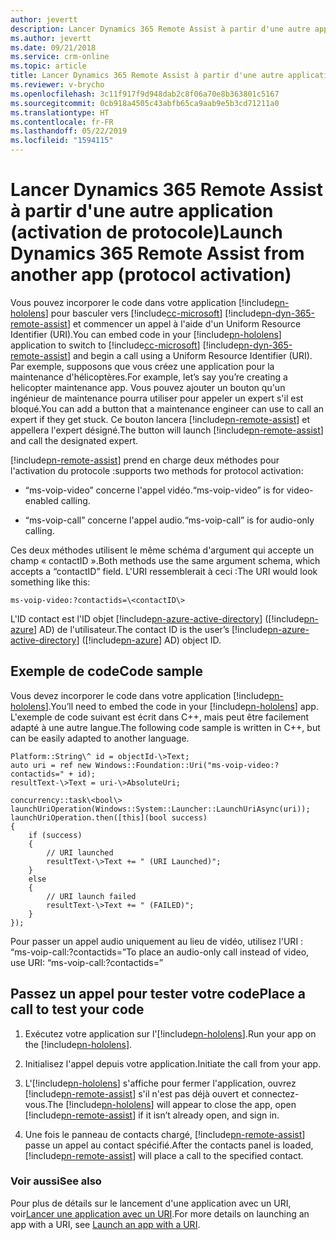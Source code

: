```yaml
---
author: jevertt
description: Lancer Dynamics 365 Remote Assist à partir d'une autre application (activation de protocole)
ms.author: jevertt
ms.date: 09/21/2018
ms.service: crm-online
ms.topic: article
title: Lancer Dynamics 365 Remote Assist à partir d'une autre application
ms.reviewer: v-brycho
ms.openlocfilehash: 3c11f917f9d948dab2c8f06a70e8b363801c5167
ms.sourcegitcommit: 0cb918a4505c43abfb65ca9aab9e5b3cd71211a0
ms.translationtype: HT
ms.contentlocale: fr-FR
ms.lasthandoff: 05/22/2019
ms.locfileid: "1594115"
---
```

# <a name="launch-dynamics-365-remote-assist-from-another-app-protocol-activation"></a><span data-ttu-id="10b90-103">Lancer Dynamics 365 Remote Assist à partir d'une autre application (activation de protocole)</span><span class="sxs-lookup"><span data-stu-id="10b90-103">Launch Dynamics 365 Remote Assist from another app (protocol activation)</span></span>

<span data-ttu-id="10b90-104">Vous pouvez incorporer le code dans votre application [!include[pn-hololens](../includes/pn-hololens.md)] pour basculer vers [!include[cc-microsoft](../includes/cc-microsoft.md)] [!include[pn-dyn-365-remote-assist](../includes/pn-dyn-365-remote-assist.md)] et commencer un appel à l'aide d'un Uniform Resource Identifier (URI).</span><span class="sxs-lookup"><span data-stu-id="10b90-104">You can embed code in your [!include[pn-hololens](../includes/pn-hololens.md)] application to switch to [!include[cc-microsoft](../includes/cc-microsoft.md)] [!include[pn-dyn-365-remote-assist](../includes/pn-dyn-365-remote-assist.md)] and begin a call using a Uniform Resource Identifier (URI).</span></span>
<span data-ttu-id="10b90-105">Par exemple, supposons que vous créez une application pour la maintenance d'hélicoptères.</span><span class="sxs-lookup"><span data-stu-id="10b90-105">For example, let’s say you’re creating a helicopter maintenance app.</span></span> <span data-ttu-id="10b90-106">Vous pouvez ajouter un bouton qu'un ingénieur de maintenance pourra utiliser pour appeler un expert s'il est bloqué.</span><span class="sxs-lookup"><span data-stu-id="10b90-106">You can add a button that a maintenance engineer can use to call an expert if they get stuck.</span></span> <span data-ttu-id="10b90-107">Ce bouton lancera [!include[pn-remote-assist](../includes/pn-remote-assist.md)] et appellera l'expert désigné.</span><span class="sxs-lookup"><span data-stu-id="10b90-107">The button will launch [!include[pn-remote-assist](../includes/pn-remote-assist.md)] and call the designated expert.</span></span>

[!include[pn-remote-assist](../includes/pn-remote-assist.md)] <span data-ttu-id="10b90-108">prend en charge deux méthodes pour l'activation du protocole :</span><span class="sxs-lookup"><span data-stu-id="10b90-108">supports two methods for protocol activation:</span></span> 

-   <span data-ttu-id="10b90-109">“ms-voip-video” concerne l'appel vidéo.</span><span class="sxs-lookup"><span data-stu-id="10b90-109">“ms-voip-video” is for video-enabled calling.</span></span>

-   <span data-ttu-id="10b90-110">“ms-voip-call” concerne l'appel audio.</span><span class="sxs-lookup"><span data-stu-id="10b90-110">“ms-voip-call” is for audio-only calling.</span></span>

<span data-ttu-id="10b90-111">Ces deux méthodes utilisent le même schéma d'argument qui accepte un champ « contactID ».</span><span class="sxs-lookup"><span data-stu-id="10b90-111">Both methods use the same argument schema, which accepts a “contactID” field.</span></span>
<span data-ttu-id="10b90-112">L'URI ressemblerait à ceci :</span><span class="sxs-lookup"><span data-stu-id="10b90-112">The URI would look something like this:</span></span>

`
ms-voip-video:?contactids=\<contactID\>
`

<span data-ttu-id="10b90-113">L'ID contact est l'ID objet [!include[pn-azure-active-directory](../includes/pn-azure-active-directory.md)] ([!include[pn-azure](../includes/pn-azure.md)] AD) de l'utilisateur.</span><span class="sxs-lookup"><span data-stu-id="10b90-113">The contact ID is the user’s [!include[pn-azure-active-directory](../includes/pn-azure-active-directory.md)] ([!include[pn-azure](../includes/pn-azure.md)] AD) object ID.</span></span>

## <a name="code-sample"></a><span data-ttu-id="10b90-114">Exemple de code</span><span class="sxs-lookup"><span data-stu-id="10b90-114">Code sample</span></span>

<span data-ttu-id="10b90-115">Vous devez incorporer le code dans votre application [!include[pn-hololens](../includes/pn-hololens.md)].</span><span class="sxs-lookup"><span data-stu-id="10b90-115">You’ll need to embed the code in your [!include[pn-hololens](../includes/pn-hololens.md)] app.</span></span> <span data-ttu-id="10b90-116">L'exemple de code suivant est écrit dans C++, mais peut être facilement adapté à une autre langue.</span><span class="sxs-lookup"><span data-stu-id="10b90-116">The following code sample is written in C++, but can be easily adapted to another language.</span></span>

```
Platform::String\^ id = objectId-\>Text;
auto uri = ref new Windows::Foundation::Uri("ms-voip-video:?contactids=" + id);
resultText-\>Text = uri-\>AbsoluteUri; 

concurrency::task\<bool\> launchUriOperation(Windows::System::Launcher::LaunchUriAsync(uri));
launchUriOperation.then([this](bool success)   
{         
    if (success)         
    {             
        // URI launched  
        resultText-\>Text += " (URI Launched)"; 
    } 
    else         
    {             
        // URI launch failed             
        resultText-\>Text += " (FAILED)";
    }     
});  
```

<span data-ttu-id="10b90-117">Pour passer un appel audio uniquement au lieu de vidéo, utilisez l'URI : “ms-voip-call:?contactids=”</span><span class="sxs-lookup"><span data-stu-id="10b90-117">To place an audio-only call instead of video, use URI: “ms-voip-call:?contactids=”</span></span>

## <a name="place-a-call-to-test-your-code"></a><span data-ttu-id="10b90-118">Passez un appel pour tester votre code</span><span class="sxs-lookup"><span data-stu-id="10b90-118">Place a call to test your code</span></span>

1.  <span data-ttu-id="10b90-119">Exécutez votre application sur l'[!include[pn-hololens](../includes/pn-hololens.md)].</span><span class="sxs-lookup"><span data-stu-id="10b90-119">Run your app on the [!include[pn-hololens](../includes/pn-hololens.md)].</span></span>

2.  <span data-ttu-id="10b90-120">Initialisez l'appel depuis votre application.</span><span class="sxs-lookup"><span data-stu-id="10b90-120">Initiate the call from your app.</span></span>

3.  <span data-ttu-id="10b90-121">L'[!include[pn-hololens](../includes/pn-hololens.md)] s'affiche pour fermer l'application, ouvrez [!include[pn-remote-assist](../includes/pn-remote-assist.md)] s'il n'est pas déjà ouvert et connectez-vous.</span><span class="sxs-lookup"><span data-stu-id="10b90-121">The [!include[pn-hololens](../includes/pn-hololens.md)] will appear to close the app, open [!include[pn-remote-assist](../includes/pn-remote-assist.md)] if it isn’t already open, and sign in.</span></span>

4.  <span data-ttu-id="10b90-122">Une fois le panneau de contacts chargé, [!include[pn-remote-assist](../includes/pn-remote-assist.md)] passe un appel au contact spécifié.</span><span class="sxs-lookup"><span data-stu-id="10b90-122">After the contacts panel is loaded, [!include[pn-remote-assist](../includes/pn-remote-assist.md)] will place a call to the specified contact.</span></span>

### <a name="see-also"></a><span data-ttu-id="10b90-123">Voir aussi</span><span class="sxs-lookup"><span data-stu-id="10b90-123">See also</span></span>

<span data-ttu-id="10b90-124">Pour plus de détails sur le lancement d'une application avec un URI, voir[Lancer une application avec un URI](<https://docs.microsoft.com/en-us/windows/uwp/launch-resume/launch-app-with-uri>).</span><span class="sxs-lookup"><span data-stu-id="10b90-124">For more details on launching an app with a URI, see [Launch an app with a URI](<https://docs.microsoft.com/en-us/windows/uwp/launch-resume/launch-app-with-uri>).</span></span>
